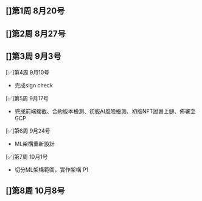 []第1周 8月20号
- 

[]第2周 8月27号
- 

[]第3周 9月3号
- 

[✅]第4周 9月10号
- 完成sign check

[✅]第5周 9月17号
- 完成前端攔截、合約版本檢測、初版AI風險檢測、初版NFT證書上鏈、佈署至GCP

[✅]第6周 9月24号
- ML架構重新設計

[✅]第7周 10月1号
- 切分ML架構範圍，實作架構 P1

[]第8周 10月8号
- 
